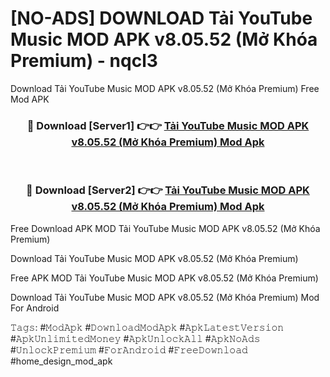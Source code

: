 # [NO-ADS] DOWNLOAD Tải YouTube Music MOD APK v8.05.52 (Mở Khóa Premium) - nqcl3
Download Tải YouTube Music MOD APK v8.05.52 (Mở Khóa Premium) Free Mod APK

<div align="center">
<h3>🔴 Download [Server1] 👉👉 <a href="https://apk-comot.site?title=Tải_YouTube_Music_MOD_APK_v8.05.52_(Mở_Khóa_Premium)">Tải YouTube Music MOD APK v8.05.52 (Mở Khóa Premium) Mod Apk</a></h3><br>

<h3>🔴 Download [Server2] 👉👉 <a href="https://apk-comot.site?title=Tải_YouTube_Music_MOD_APK_v8.05.52_(Mở_Khóa_Premium)">Tải YouTube Music MOD APK v8.05.52 (Mở Khóa Premium) Mod Apk</a></h3>
</div>


Free Download APK MOD Tải YouTube Music MOD APK v8.05.52 (Mở Khóa Premium)

Download Tải YouTube Music MOD APK v8.05.52 (Mở Khóa Premium) 

Free APK MOD Tải YouTube Music MOD APK v8.05.52 (Mở Khóa Premium) 

Download Tải YouTube Music MOD APK v8.05.52 (Mở Khóa Premium) Mod For Android

𝚃𝚊𝚐𝚜: #𝙼𝚘𝚍𝙰𝚙𝚔 #𝙳𝚘𝚠𝚗𝚕𝚘𝚊𝚍𝙼𝚘𝚍𝙰𝚙𝚔 #𝙰𝚙𝚔𝙻𝚊𝚝𝚎𝚜𝚝𝚅𝚎𝚛𝚜𝚒𝚘𝚗 #𝙰𝚙𝚔𝚄𝚗𝚕𝚒𝚖𝚒𝚝𝚎𝚍𝙼𝚘𝚗𝚎𝚢 #𝙰𝚙𝚔𝚄𝚗𝚕𝚘𝚌𝚔𝙰𝚕𝚕 #𝙰𝚙𝚔𝙽𝚘𝙰𝚍𝚜 #𝚄𝚗𝚕𝚘𝚌𝚔𝙿𝚛𝚎𝚖𝚒𝚞𝚖 #𝙵𝚘𝚛𝙰𝚗𝚍𝚛𝚘𝚒𝚍 #𝙵𝚛𝚎𝚎𝙳𝚘𝚠𝚗𝚕𝚘𝚊𝚍 #home_design_mod_apk